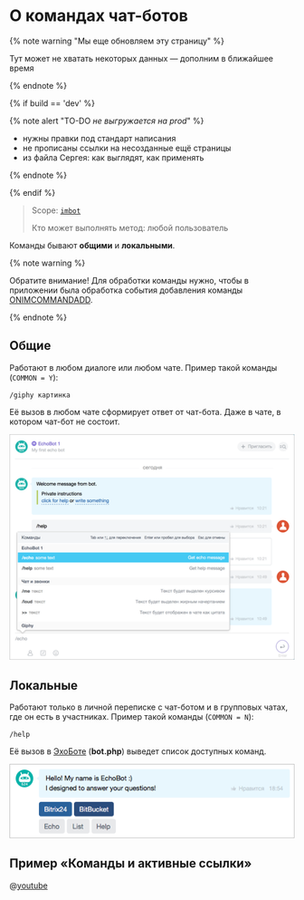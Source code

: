 # О командах чат-ботов

{% note warning "Мы еще обновляем эту страницу" %}

Тут может не хватать некоторых данных — дополним в ближайшее время

{% endnote %}

{% if build == 'dev' %}

{% note alert "TO-DO _не выгружается на prod_" %}

- нужны правки под стандарт написания
- не прописаны ссылки на несозданные ещё страницы
- из файла Сергея: как выглядят, как применять

{% endnote %}

{% endif %}

> Scope: [`imbot`](../../scopes/permissions.md)
>
> Кто может выполнять метод: любой пользователь

Команды бывают **общими** и **локальными**.

{% note warning %}

Обратите внимание! Для обработки команды нужно, чтобы в приложении была обработка события добавления команды [ONIMCOMMANDADD](./events/index.md).

{% endnote %}

## Общие

Работают в любом диалоге или любом чате. Пример такой команды (`COMMON = Y`):

```
/giphy картинка
```

Её вызов в любом чате сформирует ответ от чат-бота. Даже в чате, в котором чат-бот не состоит.

![Выбор команды](./_images/command1_sm.png)

## Локальные

Работают только в личной переписке с чат-ботом и в групповых чатах, где он есть в участниках. Пример такой команды (`COMMON = N`):

```
/help
```

Её вызов в [ЭхоБоте](https://github.com/bitrix24com/bots) (**bot.php**) выведет список доступных команд.

![Выбор команды](./_images/keyboard1.png)

## Пример «Команды и активные ссылки»

@[youtube](10G8hIBOXRc)
